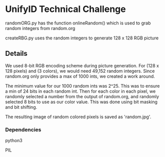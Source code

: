 # UnifyID Technical Challenge

randomORG.py has the function onlineRandom() which is used to grab random integers from random.org

createRBG.py uses the random integers to generate 128 x 128 RGB picture

## Details

We used 8-bit RGB encoding scheme during picture generation. For (128 x 128 pixels) and (3 colors), we would need 49,152 random integers. Since random.org only provides a max of 1000 ints, we created a work around.

The minimum value for our 1000 random ints was 2^25. This was to ensure a min of 24 bits in each random int. Then for each color in each pixel, we randomly selected a number from the output of random.org, and randomly selected 8 bits to use as our color value. This was done using bit masking and bit shifting. 

The resulting image of random colored pixels is saved as 'random.jpg'.

### Dependencies

python3

PIL
